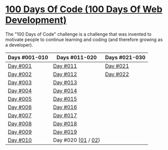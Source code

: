 # [100 Days Of Code (100 Days Of Web Development)](https://100daysofwebdev.com/paths/100-days-challenge)
The "100 Days of Code" challenge is a challenge that was invented to motivate people to continue learning and coding (and therefore growing as a developer).

| Days #001-010                                                      | Days #011-020                                                                                                                                | Days #021-030                                                      |
|--------------------------------------------------------------------|----------------------------------------------------------------------------------------------------------------------------------------------|--------------------------------------------------------------------|
| [Day #001](https://github.com/Dyrits/100-DAYS-OF-CODE/tree/%23001) | [Day #011](https://github.com/Dyrits/100-DAYS-OF-CODE/tree/%23011)                                                                           | [Day #021](https://github.com/Dyrits/100-DAYS-OF-CODE/tree/%23021) | 
| [Day #002](https://github.com/Dyrits/100-DAYS-OF-CODE/tree/%23002) | [Day #012](https://github.com/Dyrits/100-DAYS-OF-CODE/tree/%23012)                                                                           | [Day #022](https://github.com/Dyrits/100-DAYS-OF-CODE/tree/%23022) | 
| [Day #003](https://github.com/Dyrits/100-DAYS-OF-CODE/tree/%23003) | [Day #013](https://github.com/Dyris/100-DAYS-OF-CODE/tree/%23013)                                                                            |                                                                    |
| [Day #004](https://github.com/Dyrits/100-DAYS-OF-CODE/tree/%23004) | [Day #014](https://github.com/Dyrits/100-DAYS-OF-CODE/tree/%23014)                                                                           |                                                                    |
| [Day #005](https://github.com/Dyrits/100-DAYS-OF-CODE/tree/%23005) | [Day #015](https://github.com/Dyrits/100-DAYS-OF-CODE/tree/%23015)                                                                           |                                                                    |
| [Day #006](https://github.com/Dyrits/100-DAYS-OF-CODE/tree/%23006) | [Day #016](https://github.com/Dyrits/100-DAYS-OF-CODE/tree/%23016)                                                                           |                                                                    |
| [Day #007](https://github.com/Dyrits/100-DAYS-OF-CODE/tree/%23007) | [Day #017](https://github.com/Dyrits/100-DAYS-OF-CODE/tree/%23017)                                                                           |                                                                    |
| [Day #008](https://github.com/Dyrits/100-DAYS-OF-CODE/tree/%23008) | [Day #018](https://github.com/Dyrits/100-DAYS-OF-CODE/tree/%23018)                                                                           |                                                                    |
| [Day #009](https://github.com/Dyrits/100-DAYS-OF-CODE/tree/%23009) | [Day #019](https://github.com/Dyrits/100-DAYS-OF-CODE/tree/%23019)                                                                           |                                                                    |
| [Day #010](https://github.com/Dyrits/100-DAYS-OF-CODE/tree/%23010) | Day #020 [[01](https://github.com/Dyrits/100-DAYS-OF-CODE/tree/%23020-01) / [02](https://github.com/Dyrits/100-DAYS-OF-CODE/tree/%23020-02)) |                                                                    |

